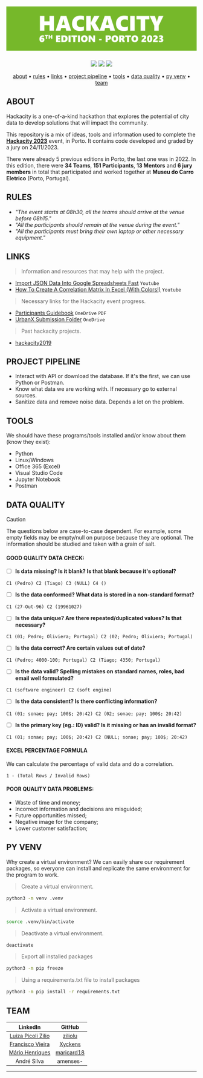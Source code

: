 <!---
HACKACITY 2023
-->

<h1 align="center">
  <img src="https://github.com/jotavare/hackacity-2023/blob/main/github_banner_hackacity_2023_v2.png">
</h1>

<p align="center">
	<img src="https://img.shields.io/badge/status-ongoing-success?color=%76B82A&style=flat-square" />
	<img src="https://img.shields.io/badge/place-1st-success?color=%76B82A&style=flat-square" />
	<img src="https://img.shields.io/github/last-commit/jotavare/42-resources?color=%76B82A&style=flat-square" />
</p>

<p align="center">
	<a href="#about">about</a> •
	<a href="#rules">rules</a> •
	<a href="#links">links</a> •
	<a href="#project-pipeline">project pipeline</a> •
	<a href="#tools">tools</a> •
	<a href="#data-quality">data quality</a> •
	<a href="#py-venv">py venv</a> •
	<a href="#team">team</a>
</p>

## ABOUT
Hackacity is a one-of-a-kind hackathon that explores the potential of city data to develop solutions that will impact the community.

This repository is a mix of ideas, tools and information used to complete the [**Hackacity 2023**](https://hackacity.eu/) event, in Porto. It contains code developed and graded by a jury on 24/11/2023.

There were already 5 previous editions in Porto, the last one was in 2022. In this edition, there were **34 Teams**, **151 Participants**, **13 Mentors** and **6 jury members** in total that participated and worked together at **Museu do Carro Eletrico** (Porto, Portugal).

## RULES
- _"The event starts at 08h30, all the teams should arrive at the venue before 08h15."_
- _"All the participants should remain at the venue during the event."_
- _"All the participants must bring their own laptop or other necessary equipment."_

## LINKS
> Information and resources that may help with the project.
- [Import JSON Data Into Google Spreadsheets Fast](https://youtu.be/AS2IR6We4bY?feature=shared) `Youtube`
- [How To Create A Correlation Matrix In Excel (With Colors!)](https://youtu.be/TkNt8KFm0LQ?si=ip4ZI9LCP4-uVGAy) `Youtube`

> Necessary links for the Hackacity event progress.
- [Participants Guidebook](https://associacaoportodigital-my.sharepoint.com/:b:/g/personal/hi_hackacity_eu/EY7GK5ZFBwpAltyD4pmRYpcBwJmdTI__xsyZYBA3f_IGJA?e=4%3a0wTYsD&fromShare=true&at=9) `OneDrive` `PDF`
- [UrbanX Submission Folder](https://associacaoportodigital-my.sharepoint.com/:f:/g/personal/hi_hackacity_eu/EiZ6lAvUYIdBoXyDW9GCVJkBai7SE1ZC2dC2v-UCqK2XoQ?e=5%3acZqJc3&fromShare=true&at=9) `OneDrive`

> Past hackacity projects.
- [hackacity2019](https://github.com/msramalho/hackacity2019/tree/master)

## PROJECT PIPELINE
- Interact with API or download the database. If it's the first, we can use Python or Postman.
- Know what data we are working with. If necessary go to external sources.
- Sanitize data and remove noise data. Depends a lot on the problem.

## TOOLS
We should have these programs/tools installed and/or know about them (know they exist):
- Python
- Linux/Windows
- Office 365 (Excel)
- Visual Studio Code
- Jupyter Notebook
- Postman

## DATA QUALITY
> [!CAUTION]
> The questions below are case-to-case dependent. For example, some empty fields may be empty/null on purpose because they are optional. The information should be studied and taken with a grain of salt.
#### GOOD QUALITY DATA CHECK:
- [ ] **Is data missing? Is it blank? Is that blank because it's optional?**
```
C1 (Pedro) C2 (Tiago) C3 (NULL) C4 ()
```

- [ ] **Is the data conformed? What data is stored in a non-standard format?**
```
C1 (27-Out-96) C2 (19961027)
```

- [ ] **Is the data unique? Are there repeated/duplicated values? Is that necessary?**
```
C1 (01; Pedro; Oliviera; Portugal) C2 (02; Pedro; Oliviera; Portugal)
```

- [ ] **Is the data correct? Are certain values out of date?**
```
C1 (Pedro; 4000-100; Portugal) C2 (Tiago; 4350; Portugal)
```

- [ ] **Is the data valid? Spelling mistakes on standard names, roles, bad email well formulated?**
```
C1 (software engineer) C2 (soft engine)
```

- [ ] **Is the data consistent? Is there conflicting information?**
```
C1 (01; sonae; pay; 100$; 20:42) C2 (02; sonae; pay; 100$; 20:42)
```

- [ ] **Is the primary key (eg.: ID) valid? Is it missing or has an invalid format?**
```
C1 (01; sonae; pay; 100$; 20:42) C2 (NULL; sonae; pay; 100$; 20:42)
```

#### EXCEL PERCENTAGE FORMULA
We can calculate the percentage of valid data and do a correlation.
```
1 - (Total Rows / Invalid Rows)
```

#### POOR QUALITY DATA PROBLEMS:
- Waste of time and money;
- Incorrect information and decisions are misguided;
- Future opportunities missed;
- Negative image for the company;
- Lower customer satisfaction;

## PY VENV
Why create a virtual environment? We can easily share our requirement packages, so everyone can install and replicate the same environment for the program to work.
> Create a virtual environment.
```bash
python3 -m venv .venv
```

> Activate a virtual environment.
```bash
source .venv/bin/activate
```

> Deactivate a virtual environment.
```bash
deactivate
```

> Export all installed packages
```bash
python3 -m pip freeze
```

> Using a requirements.txt file to install packages
```bash
python3 -m pip install -r requirements.txt
```

## TEAM
| LinkedIn | GitHub |
| :--: | :--: |
| [Luiza Picoli Zilio](https://www.linkedin.com/in/luiza-zilio-4a7a14205/)	| [ziliolu](https://github.com/ziliolu)		|
| [Francisco Vieira](https://www.linkedin.com/in/fmotavieira/)		| [Xyckens](https://github.com/Xyckens)		|
| [Mário Henriques](https://www.linkedin.com/in/mario18/)		| [maricard18](https://github.com/maricard18)	|
| André Silva								| amenses-					|
- - - -
